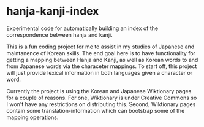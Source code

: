 # hanja-kanji-index
Experimental code for automatically building an index of the correspondence between hanja and kanji.

This is a fun coding project for me to assist in my studies of Japanese and maintanence of Korean 
skills.  The end goal here is to have functionality for getting a mapping between Hanja and Kanji,
as well as Korean words to and from Japanese words via the characeter mappings.  To start off, 
this project will just provide lexical information in both languages given a character or word.

Currently the project is using the Korean and Japanese Wiktionary pages for a couple of reasons. 
For one, Wiktionary is under Creative Commons so I won't have any restrictions on distributing this.
Second, Wiktionary pages contain some translation-information which can bootstrap some of the
mapping operations.

